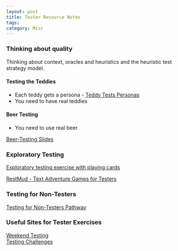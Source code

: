 ```yaml
---
layout: post
title: Tester Resource Notes
tags: 
category: Misc
---
```


### Thinking about quality

Thinking about context, oracles and heuristics and the heuristic test strategy model. 

#### Testing the Teddies 

- Each teddy gets a persona - <a href="{{ site.url }}/assets/documents/Teddy-Tests.zip">Teddy Tests Personas</a>  
- You need to have real teddies 

#### Beer Testing  

- You need to use real beer  

<a href="{{ site.url }}/assets/documents/Beer-Testing.pptx">Beer-Testing Slides</a>  

### Exploratory Testing  

<a href="{{ site.url }}/assets/documents/exploratory-testing-with-playing-cards.pdf">Exploratory testing exercise with playing cards</a>  

[RestMud - Text Adventure Games for Testers](http://compendiumdev.co.uk/)  

### Testing for Non-Testers   

[Testing for Non-Testers Pathway](http://katrinatester.blogspot.co.nz/2015/11/testing-for-non-testers-pathway.html)  


### Useful Sites for Tester Exercises

[Weekend Testing](http://weekendtesting.com/)  
[Testing Challenges](http://testing-challenges.org/)  
